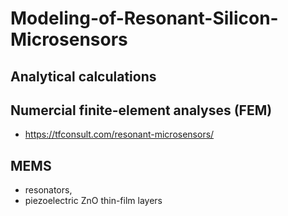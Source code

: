 # Modeling-of-Resonant-Silicon-Microsensors

## Analytical calculations 

## Numercial finite-element analyses (FEM)
- https://tfconsult.com/resonant-microsensors/

## MEMS 
- resonators,
- piezoelectric ZnO thin-film layers
